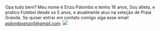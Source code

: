 Opa tudo bem? Meu nome é Enzo Palombo e tenho 16 anos, Sou atleta, e pratico Futebol desde os 5 anos, e atualmente atuo na seleção de Praia Grande.
Se quiser entrar em contato comigo siga esse email *palomboenzo1@gmail.com*.
![](https://media1.tenor.com/m/jD3pF4q8pR0AAAAC/palmeiras-calaboca.gif)
